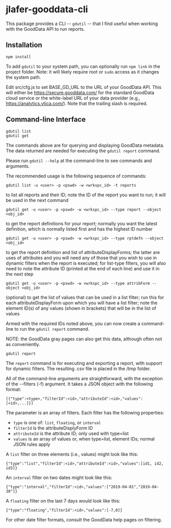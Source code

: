 # jlafer-gooddata-cli

This package provides a CLI -- `gdutil` -- that I find useful when working with the GoodData API to run reports.

## Installation

    npm install

To add `gdutil` to your system path, you can optionally run `npm link` in the project folder. Note: it will likely require root or `sudo` access as it changes the system path.

Edit src/cfg.js to set BASE_GD_URL to the URL of your GoodData API. This will either be https://secure.gooddata.com/ for the standard GoodData cloud service or the white-label URL of your data provider (e.g., https://analytics.ytica.com/). Note that the trailing slash is required.

## Command-line Interface
    gdutil list
    gdutil get

The commands above are for querying and displaying GoodData metadata. The data returned are needed for executing the `gdutil report` command.

Please run `gdutil --help` at the command-line to see commands and arguments.

The recommended usage is the following sequence of commands:
```
gdutil list -u <user> -p <pswd> -w <wrkspc_id> -t reports
```
  to list all reports and their ID; note the ID of the report you want to run; it will be used in the next command

```
gdutil get -u <user> -p <pswd> -w <wrkspc_id> --type report --object <obj_id>
```
  to get the report definitions for your report; normally you want the latest definition, which is normally listed first and has the highest ID number

```
gdutil get -u <user> -p <pswd> -w <wrkspc_id> --type rptdefn --object <obj_id>
```
  to get the report definition and list of attributeDisplayForms; the latter are uses of attributes and you will need any of those that you wish to use in dynamic filters when the report is executed; for list-type filters, you will also need to note the attribute ID (printed at the end of each line) and use it in the next step

```
gdutil get -u <user> -p <pswd> -w <wrkspc_id> --type attribForm --object <obj_id>
```
  (optional) to get the list of values that can be used in a list filter; run this for each attributeDisplayForm upon which you will have a list filter; note the element ID(s) of any values (shown in brackets) that will be in the list of values

Armed with the required IDs noted above, you can now create a command-line to run the `gdutil report` command.

NOTE: the GoodData gray pages can also get this data, although often not as conveniently.

    gdutil report
The `report` command is for executing and exporting a report, with support for dynamic filters. The resulting .csv file is placed in the /tmp folder.

All of the command-line arguments are straightforward, with the exception of the
--filters (-f) argument. It takes a JSON object with the following format:
```
[{"type":<type>,"filterId":<id>,"attributeId":<id>,"values":[<id>,...]}]
```

The parameter is an array of filters. Each filter has the following properties:
- `type` is one of: `list`, `floating`, or `interval`
- `filterId` is the attributeDisplyForm ID
- `attributeId` is the attribute ID; only used with type=list
- `values` is an array of values or,  when type=list, element IDs; normal JSON rules apply
  
A `list` filter on three elements (i.e., values) might look like this:
```
{"type":"list","filterId":<id>,"attributeId":<id>,"values":[id1, id2, id3]}
```
An `interval` filter on two dates might look like this:
```
{"type":"interval","filterId":<id>,"values":["2019-04-01","2019-04-30"]}
```
A `floating` filter on the last 7 days would look like this:
```
{"type":"floating","filterId":<id>,"values":[-7,0]}
```
For other date filter formats, consult the GoodData help pages on filtering.
